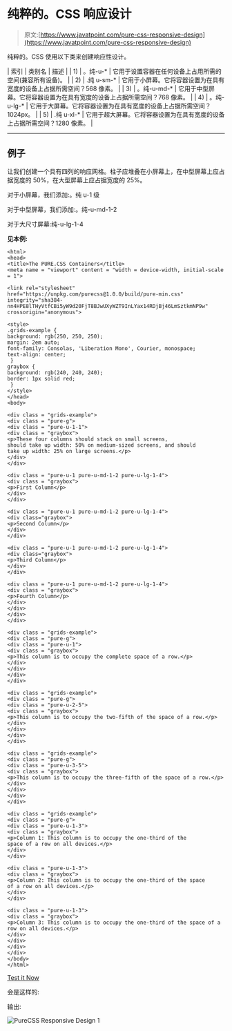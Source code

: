 # 纯粹的。CSS 响应设计

> 原文:[https://www.javatpoint.com/pure-css-responsive-design](https://www.javatpoint.com/pure-css-responsive-design)

纯粹的。CSS 使用以下类来创建响应性设计。

| 索引 | 类别名 | 描述 |
| 1) | 。纯-u-* | 它用于设置容器在任何设备上占用所需的空间(兼容所有设备)。 |
| 2) | .纯 u-sm-* | 它用于小屏幕。它将容器设置为在具有宽度的设备上占据所需空间？568 像素。 |
| 3) | 。纯-u-md-* | 它用于中型屏幕。它将容器设置为在具有宽度的设备上占据所需空间？768 像素。 |
| 4) | 。纯-u-lg-* | 它用于大屏幕。它将容器设置为在具有宽度的设备上占据所需空间？1024px。 |
| 5) | .纯 u-xl-* | 它用于超大屏幕。它将容器设置为在具有宽度的设备上占据所需空间？1280 像素。 |

* * *

## 例子

让我们创建一个具有四列的响应网格。柱子应堆叠在小屏幕上，在中型屏幕上应占据宽度的 50%，在大型屏幕上应占据宽度的 25%。

对于小屏幕，我们添加:。纯 u-1 级

对于中型屏幕，我们添加:。纯-u-md-1-2

对于大尺寸屏幕:纯-u-lg-1-4

**见本例:**

```
<html>
<head>
<title>The PURE.CSS Containers</title>
<meta name = "viewport" content = "width = device-width, initial-scale = 1">

<link rel="stylesheet" 
href="https://unpkg.com/purecss@1.0.0/build/pure-min.css" 
integrity="sha384-nn4HPE8lTHyVtfCBi5yW9d20FjT8BJwUXyWZT9InLYax14RDjBj46LmSztkmNP9w" 
crossorigin="anonymous">

<style>
.grids-example {
background: rgb(250, 250, 250);
margin: 2em auto;            
font-family: Consolas, 'Liberation Mono', Courier, monospace;
text-align: center;					
 }	
graybox {
background: rgb(240, 240, 240);
border: 1px solid red;			
 }	
</style>
</head>
<body>

<div class = "grids-example">       	  
<div class = "pure-g">
<div class = "pure-u-1-1">
<div class = "graybox">
<p>These four columns should stack on small screens,
should take up width: 50% on medium-sized screens, and should
take up width: 25% on large screens.</p>
</div>
</div>

<div class = "pure-u-1 pure-u-md-1-2 pure-u-lg-1-4">
<div class = "graybox">
<p>First Column</p>
</div>
</div>

<div class = "pure-u-1 pure-u-md-1-2 pure-u-lg-1-4">
<div class="graybox">
<p>Second Column</p>
</div>
</div>

<div class = "pure-u-1 pure-u-md-1-2 pure-u-lg-1-4">
<div class="graybox">
<p>Third Column</p>
</div>
</div>

<div class = "pure-u-1 pure-u-md-1-2 pure-u-lg-1-4">
<div class = "graybox">
<p>Fourth Column</p>
</div>
</div>
</div>
</div>

<div class = "grids-example">
<div class = "pure-g">
<div class = "pure-u-1">
<div class = "graybox">
<p>This column is to occupy the complete space of a row.</p>
</div>
</div>
</div>
</div>

<div class = "grids-example">
<div class = "pure-g">
<div class = "pure-u-2-5">
<div class = "graybox">
<p>This column is to occupy the two-fifth of the space of a row.</p>
</div>
</div>
</div>
</div>

<div class = "grids-example">
<div class = "pure-g">
<div class = "pure-u-3-5">
<div class = "graybox">
<p>This column is to occupy the three-fifth of the space of a row.</p>
</div>
</div>
</div>
</div>   

<div class = "grids-example">
<div class = "pure-g">
<div class = "pure-u-1-3">
<div class = "graybox">
<p>Column 1: This column is to occupy the one-third of the
space of a row on all devices.</p>
</div>
</div>

<div class = "pure-u-1-3">
<div class = "graybox">
<p>Column 2: This column is to occupy the one-third of the space
of a row on all devices.</p>
</div>
</div>

<div class = "pure-u-1-3">
<div class = "graybox">
<p>Column 3: This column is to occupy the one-third of the space of a
row on all devices.</p>
</div>
</div>
</div>
</div>	
</body>
</html>

```

[Test it Now](https://www.javatpoint.com/oprweb/test.jsp?filename=purecssresponsivedesign1)

会是这样的:

输出:

![PureCSS Responsive Design 1](../Images/798de0b7f49bf43bc435edd56b4099fe.png)